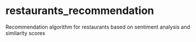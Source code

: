 # restaurants_recommendation
Recommendation algorithm for restaurants based on sentiment analysis and similarity scores
